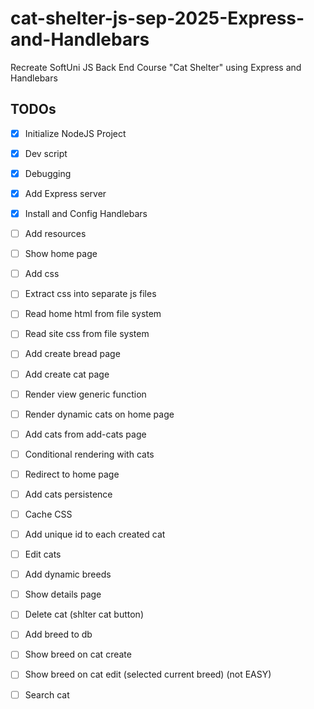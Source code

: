 # cat-shelter-js-sep-2025-Express-and-Handlebars
Recreate SoftUni JS Back End Course "Cat Shelter" using Express and Handlebars

## TODOs
 - [x] Initialize NodeJS Project
 - [x] Dev script
 - [x] Debugging
 - [x] Add Express server
 - [x] Install and Config Handlebars
 - [ ] Add resources
 - [ ] Show home page
 - [ ] Add css
 - [ ] Extract css into separate js files
 - [ ] Read home html from file system
 - [ ] Read site css from file system
 - [ ] Add create bread page
 - [ ] Add create cat page
 - [ ] Render view generic function
 - [ ] Render dynamic cats on home page
 - [ ] Add cats from add-cats page
 - [ ] Conditional rendering with cats
 - [ ] Redirect to home page
 - [ ] Add cats persistence
 - [ ] Cache CSS
 - [ ] Add unique id to each created cat
 - [ ] Edit cats
 - [ ] Add dynamic breeds
 - [ ] Show details page
 - [ ] Delete cat (shlter cat button)
 - [ ] Add breed to db
 - [ ] Show breed on cat create
 - [ ] Show breed on cat edit (selected current breed) (not EASY)
 - [ ] Search cat

